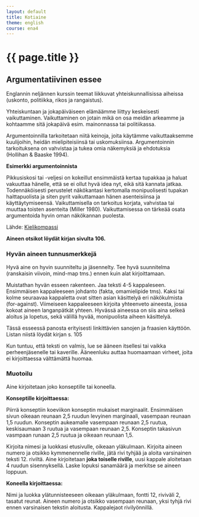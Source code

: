 ```yaml
---
layout: default
title: Kotiaine
theme: english
course: ena4
---
```


<div class="container">
<div class="header-row">
<div class="main-header">
<h1>{{ page.title }}</h1>
</div>
</div>
<div class="content-row">
<div class="main-content">

## Argumentatiivinen essee

Englannin neljännen kurssin teemat liikkuvat yhteiskunnallisissa aiheissa (uskonto, politiikka, rikos ja rangaistus). 

Yhteiskuntaan ja jokapäiväiseen elämäämme liittyy keskeisesti vaikuttaminen. Vaikuttaminen on jotain mikä on osa meidän arkeamme ja kohtaamme sitä jokapäivä esim. mainonnassa tai politiikassa. 

Argumentoinnilla tarkoitetaan niitä keinoja, joita käytämme vaikuttaaksemme kuulijoihin, heidän mielipiteisiinsä tai uskomuksiinsa. Argumentoinnin tarkoituksena on vahvistaa ja tukea omia näkemyksiä ja ehdotuksia (Hollihan & Baaske 1994). 

**Esimerkki argumentoinnista**

Pikkusiskosi tai -veljesi on kokeillut ensimmäistä kertaa tupakkaa ja haluat vakuuttaa hänelle, että se ei ollut hyvä idea nyt, eikä sitä kannata jatkaa. Todennäköisesti perustelet näkökantasi kertomalla monipuolisesti tupakan haittapuolista ja siten pyrit vaikuttamaan hänen asenteisiinsa ja käyttäytymiseensä. Vaikuttamisella on tarkoitus korjata, vahvistaa tai muuttaa toisten asenteita (Miller 1980). Vaikuttamisessa on tärkeää osata argumentoida hyvin oman näkökannan puolesta.

Lähde: [Kielikompassi](https://kielikompassi.jyu.fi/puheviestinta/tietomajakka/maja_perusteita_argumentointi.shtml)

**Aineen otsikot löydät kirjan sivulta 106.**

### Hyvän aineen tunnusmerkkejä

Hyvä aine on hyvin suunniteltu ja jäsennelty. Tee hyvä suunnitelma (ranskaisin viivoin, mind-map tms.) ennen kuin alat kirjoittamaan. 

Muistathan hyvän esseen rakenteen. Jaa teksti 4-5 kappaleseen. Ensimmäisen kappaleeseen johdanto (fakta, omamielipide tms). Kaksi tai kolme seuraavaa kappaletta ovat sitten asian käsittelyä eri näkökulmista (for-against). Viimeiseen kappaleeseen kirjoita yhteenveto aineesta, jossa kokoat aineen langanpätkät yhteen. Hyvässä aineessa on siis aina selkeä aloitus ja lopetus, sekä välillä hyvää, monipuolista aiheen käsittelyä.

Tässä esseessä panosta erityisesti linkittävien sanojen ja fraasien käyttöön. Listan niistä löydät kirjan s. 105

Kun tuntuu, että teksti on valmis, lue se ääneen itsellesi tai vaikka perheenjäsenelle tai kaverille. Ääneenluku auttaa huomaamaan virheet, joita ei kirjoittaessa välttämättä huomaa.

### Muotoilu
Aine kirjoitetaan joko konseptille tai koneella.  
**Konseptille kirjoittaessa:**
Piirrä konseptiin koeviikon konseptin mukaiset marginaalit. Ensimmäisen sivun oikeaan reunaan  2,5 ruudun levyinen marginaali, vasempaan reunaan 1,5 ruudun. Konseptin aukeamalle vasempaan reunaan 2,5 ruutua,  keskisaumaan 3 ruutua ja vasempaan reunaan 2,5. Konseptin takasivun vasmpaan runaan 2,5 ruutua ja oikeaan reunaan 1,5. 
Kirjoita nimesi ja luokkasi etusivulle, oikeaan yläkulmaan. Kirjoita aineen numero ja otsikko kymmenennelle riville, jätä rivi tyhjää ja aloita varsinainen teksti 12. riviltä. Aine kirjoitetaan **joka toiselle riville**, uusi kappale aloitetaan 4 ruudun sisennyksellä. Laske lopuksi sanamäärä ja merkitse se aineen loppuun.
**Koneella kirjoittaessa:**
Nimi ja luokka ylätunnisteeseen oikeaan yläkulmaan, fontti 12, riviväli 2, tasatut reunat. Aineen numero ja otsikko vasempaan reunaan, yksi tyhjä rivi ennen varsinaisen tekstin aloitusta. Kappalejaot rivilyönnillä.

</div>
</div>
</div>

</div>
</div>
</div>
